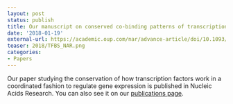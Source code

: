```yaml
---
layout: post
status: publish
title: Our manuscript on conserved co-binding patterns of transcription factors is published in NAR!
date: '2018-01-19'
external-url: https://academic.oup.com/nar/advance-article/doi/10.1093/nar/gky018/4817398
teaser: 2018/TFBS_NAR.png
categories:
- Papers
---
```


Our paper studying the conservation of how transcription factors work in a coordinated fashion to regulate gene expression is published in Nucleic Acids Research. You can also see it on our <a href="http://boylelab.org/publications.html">publications page</a>.
